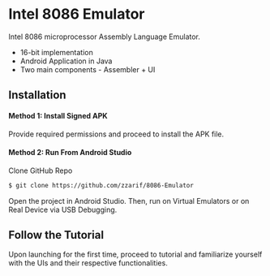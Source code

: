 # Intel 8086 Emulator
Intel 8086 microprocessor Assembly Language Emulator.
* 16-bit implementation
* Android Application in Java
* Two main components - Assembler + UI
## Installation
#### Method 1: Install Signed APK
Provide required permissions and proceed to install the APK file.
#### Method 2: Run From Android Studio
Clone GitHub Repo
```bash
$ git clone https://github.com/zzarif/8086-Emulator
```
Open the project in Android Studio. Then, run on Virtual Emulators or on Real Device via USB Debugging.
## Follow the Tutorial
Upon launching for the first time, proceed to tutorial and familiarize yourself with the UIs and their respective functionalities.
